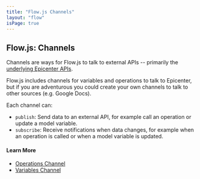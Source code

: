 ```yaml
---
title: "Flow.js Channels"
layout: "flow"
isPage: true
---
```


## Flow.js: Channels


Channels are ways for Flow.js to talk to external APIs -- primarily the [underlying Epicenter APIs](../../creating_your_interface/).

Flow.js includes channels for variables and operations to talk to Epicenter, but if you are adventurous you could create your own channels to talk to other sources (e.g. Google Docs).

Each channel can:

* `publish`: Send data to an external API, for example call an operation or update a model variable.
* `subscribe`: Receive notifications when data changes, for example when an operation is called or when a model variable is updated.


#### Learn More

* [Operations Channel](../generated/channels/operations-channel/)
* [Variables Channel](../generated/channels/variables-channel/)

